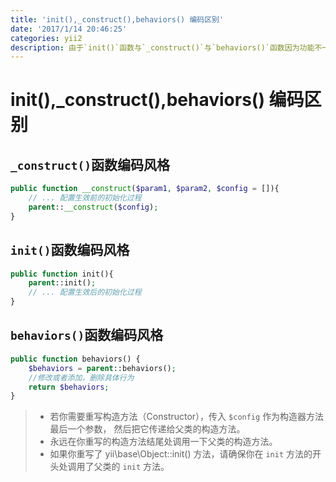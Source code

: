 ```yaml
---
title: 'init(),_construct(),behaviors() 编码区别'
date: '2017/1/14 20:46:25'
categories: yii2
description: 由于`init()`函数与`_construct()`与`behaviors()`函数因为功能不一样，代码实现上也有细微不同.
---
```


# init\(\),\_construct\(\),behaviors\(\) 编码区别

## `_construct()`函数编码风格

```php
public function __construct($param1, $param2, $config = []){
    // ... 配置生效前的初始化过程
    parent::__construct($config);
}
```

## `init()`函数编码风格

```php
public function init(){
    parent::init();
    // ... 配置生效后的初始化过程
}
```

## `behaviors()`函数编码风格

```php
public function behaviors() {
    $behaviors = parent::behaviors();
    //修改或者添加，删除具体行为
    return $behaviors;
}
```

> * 若你需要重写构造方法（Constructor），传入 `$config` 作为构造器方法最后一个参数， 然后把它传递给父类的构造方法。
> * 永远在你重写的构造方法结尾处调用一下父类的构造方法。
> * 如果你重写了 yii\base\Object::init\(\) 方法，请确保你在 `init` 方法的开头处调用了父类的 `init` 方法。

